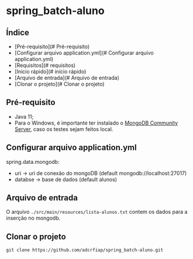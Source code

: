# spring_batch-aluno

## Índice

- [Pré-requisito](# Pré-requisito)
- [Configurar arquivo application.yml](# Configurar arquivo application.yml)
- [Requisitos](# requisitos)
- [Início rápido](# início rápido)
- [Arquivo de entrada](# Arquivo de entrada)
- [Clonar o projeto](# Clonar o projeto)

## Pré-requisito

* Java 11;
* Para o Windows, é importante ter instalado o [MongoDB Community Server](https://www.mongodb.com/try/download/community?tck=docs_server), caso os testes sejam feitos local.

## Configurar arquivo application.yml

spring.data.mongodb:
* uri -> uri de conexão do mongoDB (default mongodb://localhost:27017)
* databse -> base de dados (default alunos)

## Arquivo de entrada

O arquivo `./src/main/resources/lista-alunos.txt` contem os dados para a inserção no mongodb.

## Clonar o projeto

    git clone https://github.com/adcrfiap/spring_batch-aluno.git
  